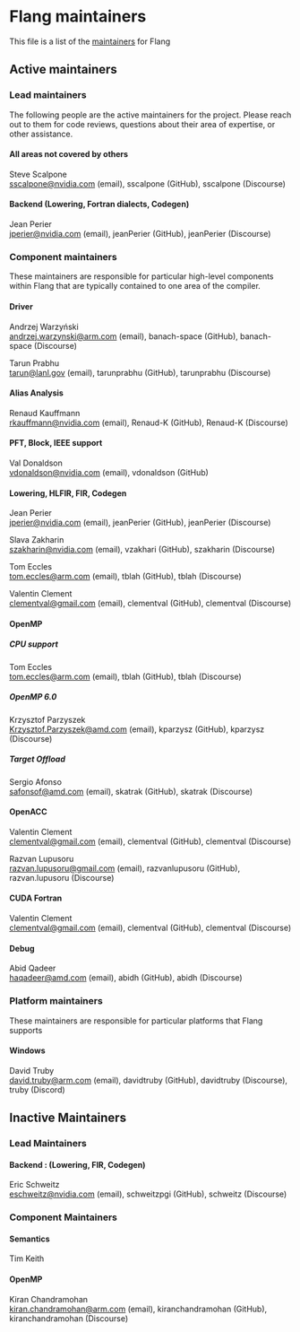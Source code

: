 # Flang maintainers

This file is a list of the
[maintainers](https://llvm.org/docs/DeveloperPolicy.html#maintainers) for
Flang

## Active maintainers

### Lead maintainers
The following people are the active maintainers for the project. Please reach
out to them for code reviews, questions about their area of expertise, or other
assistance.

#### All areas not covered by others
Steve Scalpone \
sscalpone@nvidia.com (email), sscalpone (GitHub), sscalpone (Discourse)

####  Backend (Lowering, Fortran dialects, Codegen)
Jean Perier \
jperier@nvidia.com (email), jeanPerier (GitHub), jeanPerier (Discourse)

### Component maintainers
These maintainers are responsible for particular high-level components within
Flang that are typically contained to one area of the compiler.

#### Driver
Andrzej Warzyński \
andrzej.warzynski@arm.com (email), banach-space (GitHub), banach-space (Discourse)

Tarun Prabhu \
tarun@lanl.gov (email), tarunprabhu (GitHub), tarunprabhu (Discourse)

#### Alias Analysis
Renaud Kauffmann \
rkauffmann@nvidia.com (email), Renaud-K (GitHub), Renaud-K (Discourse)

#### PFT, Block, IEEE support
Val Donaldson \
vdonaldson@nvidia.com (email), vdonaldson (GitHub)

#### Lowering, HLFIR, FIR, Codegen
Jean Perier \
jperier@nvidia.com (email), jeanPerier (GitHub), jeanPerier (Discourse)

Slava Zakharin \
szakharin@nvidia.com (email), vzakhari (GitHub), szakharin (Discourse)

Tom Eccles \
tom.eccles@arm.com (email), tblah (GitHub), tblah (Discourse)

Valentin Clement \
clementval@gmail.com (email), clementval (GitHub), clementval (Discourse)

#### OpenMP
##### CPU support
Tom Eccles \
tom.eccles@arm.com (email), tblah (GitHub), tblah (Discourse)

##### OpenMP 6.0
Krzysztof Parzyszek \
Krzysztof.Parzyszek@amd.com (email), kparzysz (GitHub), kparzysz (Discourse)

##### Target Offload
Sergio Afonso \
safonsof@amd.com (email), skatrak (GitHub), skatrak (Discourse) 

#### OpenACC
Valentin Clement \
clementval@gmail.com (email), clementval (GitHub), clementval (Discourse)

Razvan Lupusoru \
razvan.lupusoru@gmail.com (email), razvanlupusoru (GitHub), razvan.lupusoru (Discourse)

#### CUDA Fortran
Valentin Clement \
clementval@gmail.com (email), clementval (GitHub), clementval (Discourse)

#### Debug
Abid Qadeer \
haqadeer@amd.com (email), abidh (GitHub), abidh (Discourse)

### Platform maintainers
These maintainers are responsible for particular platforms that Flang supports

#### Windows
David Truby \
david.truby@arm.com (email), davidtruby (GitHub), davidtruby (Discourse), truby (Discord)

## Inactive Maintainers
### Lead Maintainers
#### Backend : (Lowering, FIR, Codegen)
Eric Schweitz \
eschweitz@nvidia.com (email), schweitzpgi (GitHub), schweitz (Discourse)

### Component Maintainers
#### Semantics
Tim Keith

#### OpenMP
Kiran Chandramohan \
kiran.chandramohan@arm.com (email), kiranchandramohan (GitHub),  kiranchandramohan (Discourse)

